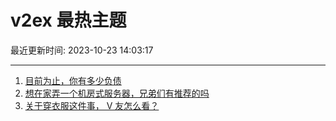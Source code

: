 # v2ex 最热主题

最近更新时间: 2023-10-23 14:03:17

--- 
1. [目前为止，你有多少负债](https://www.v2ex.com/t/984353) 
2. [想在家弄一个机房式服务器，兄弟们有推荐的吗](https://www.v2ex.com/t/984360) 
3. [关于穿衣服这件事， V 友怎么看？](https://www.v2ex.com/t/984376) 
